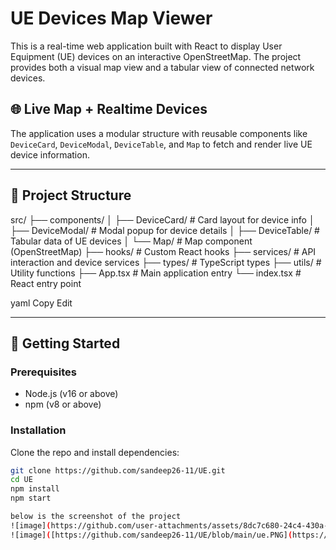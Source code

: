 # UE Devices Map Viewer

This is a real-time web application built with React to display User Equipment (UE) devices on an interactive OpenStreetMap. The project provides both a visual map view and a tabular view of connected network devices.

## 🌐 Live Map + Realtime Devices

The application uses a modular structure with reusable components like `DeviceCard`, `DeviceModal`, `DeviceTable`, and `Map` to fetch and render live UE device information.

---

## 📁 Project Structure

src/
├── components/
│ ├── DeviceCard/ # Card layout for device info
│ ├── DeviceModal/ # Modal popup for device details
│ ├── DeviceTable/ # Tabular data of UE devices
│ └── Map/ # Map component (OpenStreetMap)
├── hooks/ # Custom React hooks
├── services/ # API interaction and device services
├── types/ # TypeScript types
├── utils/ # Utility functions
├── App.tsx # Main application entry
└── index.tsx # React entry point

yaml
Copy
Edit

---

## 🚀 Getting Started

### Prerequisites

- Node.js (v16 or above)
- npm (v8 or above)

### Installation

Clone the repo and install dependencies:

```bash
git clone https://github.com/sandeep26-11/UE.git
cd UE
npm install
npm start

below is the screenshot of the project
![image](https://github.com/user-attachments/assets/8dc7c680-24c4-430a-9f16-24513e46da2d)
![image]([https://github.com/sandeep26-11/UE/blob/main/ue.PNG](https://github.com/sandeep26-11/UE/blob/b5fbcbaf44c0b63f793e37c019e1ad5d69618206/ue.PNG))
